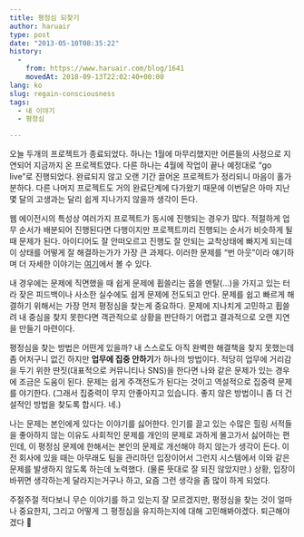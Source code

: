 ```yaml
---
title: 평정심 되찾기
author: haruair
type: post
date: "2013-05-10T08:35:22"
history:
  - 
    from: https://www.haruair.com/blog/1641
    movedAt: 2018-09-13T22:02:40+00:00
lang: ko
slug: regain-consciousness
tags:
  - 내 이야기
  - 평정심

---
```

오늘 두개의 프로젝트가 종료되었다. 하나는 1월에 마무리했지만 어른들의 사정으로 지연되어 지금까지 온 프로젝트였다. 다른 하나는 4월에 작업이 끝나 예정대로 &#8220;go live&#8221;로 진행되었다. 완료되지 않고 오랜 기간 끌어온 프로젝트가 정리되니 마음이 홀가분하다. 다른 나머지 프로젝트도 거의 완료단계에 다가왔기 때문에 이번달은 아마 지난 몇 달의 고생과는 달리 쉽게 지나가지 않을까 생각이 든다.

웹 에이전시의 특성상 여러가지 프로젝트가 동시에 진행되는 경우가 많다. 적절하게 업무 순서가 배분되어 진행된다면 다행이지만 프로젝트끼리 진행되는 순서가 비슷하게 될 때 문제가 된다. 아이디어도 잘 안떠오르고 진행도 잘 안되는 교착상태에 빠지게 되는데 이 상태를 어떻게 잘 해결하는가가 가장 큰 과제다. 이러한 문제를 &#8220;번 아웃&#8221;이라 얘기하며 더 자세한 이야기는 <a href="http://subokim.wordpress.com/2013/04/12/prevent-burnout/" title="IT의 중심에서 - 번아웃을 막는 방법" target="_blank">여기</a>에서 볼 수 있다.

내 경우에는 문제에 직면했을 때 쉽게 문제에 휩쓸리는 몹쓸 멘탈(&#8230;)을 가지고 있는 터라 잦은 피드백이나 사소한 실수에도 쉽게 문제에 전도되고 만다. 문제를 쉽고 빠르게 해결하기 위해서는 가장 먼저 평정심을 찾는게 중요하다. 문제에 지나치게 고민하고 휩쓸려 내 중심을 찾지 못한다면 객관적으로 상황을 판단하기 어렵고 결과적으로 오랜 지연을 만들기 마련이다.

평정심을 찾는 방법은 어떤게 있을까? 내 스스로도 아직 완벽한 해결책을 찾지 못했는데 좀 어처구니 없긴 하지만 **업무에 집중 안하기**가 하나의 방법이다. 적당히 업무에 거리감을 두기 위한 딴짓(대표적으로 커뮤니티나 SNS)을 한다면 나와 같은 문제가 있는 경우에 조금은 도움이 된다. 문제는 쉽게 주객전도가 된다는 것이고 역설적으로 집중력 문제를 야기한다. (그래서 집중력이 무지 안좋아지고 있습니다. 좋지 않은 방법이니 좀 더 건설적인 방법을 찾도록 합시다. 네.)

나는 문제는 본인에게 있다는 이야기를 싫어한다. 인기를 끌고 있는 수많은 힐링 서적들을 좋아하지 않는 이유도 사회적인 문제를 개인의 문제로 과하게 몰고가서 싫어하는 편인데, 이 평정심 문제에 한해서는 본인의 문제로 개선해야 하지 않는가 생각이 든다. 이전 회사에 있을 때는 아무래도 팀을 관리하던 입장이어서 그런지 시스템에서 이와 같은 문제를 발생하지 않도록 하는데 노력했다. (물론 뜻대로 잘 되진 않았지만.) 상황, 입장이 바뀌면 생각하는게 달라지는거구나 하고, 요즘 그런 생각을 좀 많이 하게 되었다.

주절주절 적다보니 무슨 이야기를 하고 있는지 잘 모르겠지만, 평정심을 찾는 것이 얼마나 중요한지, 그리고 어떻게 그 평정심을 유지하는지에 대해 고민해봐야겠다. 퇴근해야겠다 🙂